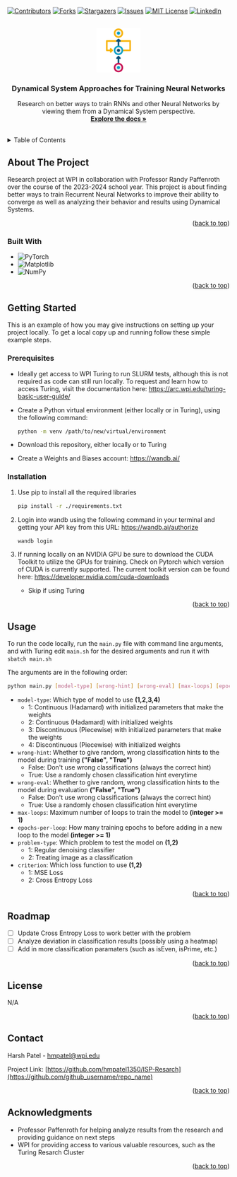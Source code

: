 <!-- Improved compatibility of back to top link: See: https://github.com/othneildrew/Best-README-Template/pull/73 -->
<a name="readme-top"></a>
<!--
*** Thanks for checking out the Best-README-Template. If you have a suggestion
*** that would make this better, please fork the repo and create a pull request
*** or simply open an issue with the tag "enhancement".
*** Don't forget to give the project a star!
*** Thanks again! Now go create something AMAZING! :D
-->



<!-- PROJECT SHIELDS -->
<!--
*** I'm using markdown "reference style" links for readability.
*** Reference links are enclosed in brackets [ ] instead of parentheses ( ).
*** See the bottom of this document for the declaration of the reference variables
*** for contributors-url, forks-url, etc. This is an optional, concise syntax you may use.
*** https://www.markdownguide.org/basic-syntax/#reference-style-links
-->
[![Contributors][contributors-shield]][contributors-url]
[![Forks][forks-shield]][forks-url]
[![Stargazers][stars-shield]][stars-url]
[![Issues][issues-shield]][issues-url]
[![MIT License][license-shield]][license-url]
[![LinkedIn][linkedin-shield]][linkedin-url]



<!-- PROJECT LOGO -->
<br />
<div align="center">
  <a href="https://github.com/hmpatel1350/ISP-Resarch">
    <img src="misc/logo.png" alt="Logo" width="100" height="100">
  </a>

<h3 align="center">Dynamical System Approaches for Training Neural Networks</h3>

  <p align="center">
    Research on better ways to train RNNs and other Neural Networks by viewing them from a Dynamical System perspective.
    <br />
    <a href="https://github.com/hmpatel1350/ISP-Resarch"><strong>Explore the docs »</strong></a>
    <br />
    <br />
    <!--<a href="https://github.com/hmpatel1350/ISP-Resarch">View Demo</a>
    ·
    <a href="https://github.com/hmpatel1350/ISP-Resarche/issues">Report Bug</a>
    ·
    <a href="https://github.com/hmpatel1350/ISP-Resarch/issues">Request Feature</a>!-->
  </p>
</div>



<!-- TABLE OF CONTENTS -->
<details>
  <summary>Table of Contents</summary>
  <ol>
    <li>
      <a href="#about-the-project">About The Project</a>
      <ul>
        <li><a href="#built-with">Built With</a></li>
      </ul>
    </li>
    <li>
      <a href="#getting-started">Getting Started</a>
      <ul>
        <li><a href="#prerequisites">Prerequisites</a></li>
        <li><a href="#installation">Installation</a></li>
      </ul>
    </li>
    <li><a href="#usage">Usage</a></li>
    <li><a href="#roadmap">Roadmap</a></li>
    <li><a href="#license">License</a></li>
    <li><a href="#contact">Contact</a></li>
    <li><a href="#acknowledgments">Acknowledgments</a></li>
  </ol>
</details>



<!-- ABOUT THE PROJECT -->
## About The Project
<!--[![Product Name Screen Shot][product-screenshot]](https://example.com)-->

Research project at WPI in collaboration with Professor Randy Paffenroth over the course of the 2023-2024 school year. 
This project is about finding better ways to train Recurrent Neural Networks to improve their ability to converge as well
as analyzing their behavior and results using Dynamical Systems.

<p align="right">(<a href="#readme-top">back to top</a>)</p>



### Built With

* ![PyTorch](https://img.shields.io/badge/PyTorch-%23EE4C2C.svg?style=for-the-badge&logo=PyTorch&logoColor=white)
* ![Matplotlib](https://img.shields.io/badge/Matplotlib-%23ffffff.svg?style=for-the-badge&logo=Matplotlib&logoColor=black)
* ![NumPy](https://img.shields.io/badge/numpy-%23013243.svg?style=for-the-badge&logo=numpy&logoColor=white)

<p align="right">(<a href="#readme-top">back to top</a>)</p>



<!-- GETTING STARTED -->
## Getting Started

This is an example of how you may give instructions on setting up your project locally.
To get a local copy up and running follow these simple example steps.

### Prerequisites
* Ideally get access to WPI Turing to run SLURM tests, although this is not required as code can still run locally.
To request and learn how to access Turing, visit the documentation here: https://arc.wpi.edu/turing-basic-user-guide/

* Create a Python virtual environment (either locally or in Turing), using the following command:
    ```sh
  python -m venv /path/to/new/virtual/environment
    ```
* Download this repository, either locally or to Turing  

  
* Create a Weights and Biases account: https://wandb.ai/

### Installation
1. Use pip to install all the required libraries
    ```sh
    pip install -r ./requirements.txt
    ```
2. Login into wandb using the following command in your terminal and getting your API key from this URL: https://wandb.ai/authorize

    ```sh
    wandb login
    ```

3. If running locally on an NVIDIA GPU be sure to download the CUDA Toolkit to utilize the GPUs for training. Check on Pytorch
which version of CUDA is currently supported. The current toolkit version can be found here: https://developer.nvidia.com/cuda-downloads
    - Skip if using Turing

<p align="right">(<a href="#readme-top">back to top</a>)</p>



<!-- USAGE EXAMPLES -->
## Usage

To run the code locally, run the `main.py` file with command line arguments, and with Turing edit `main.sh` 
for the desired arguments and run it with ```sbatch main.sh```

The arguments are in the following order:
```sh
python main.py [model-type] [wrong-hint] [wrong-eval] [max-loops] [epochs-per-loop] [problem-type] [criterion]
```

* `model-type`: Which type of model to use **(1,2,3,4)**
  * 1: Continuous (Hadamard) with initialized parameters that make the weights
  * 2: Continuous (Hadamard) with initialized weights
  * 3: Discontinuous (Piecewise) with initialized parameters that make the weights
  * 4: Discontinuous (Piecewise) with initialized weights
* `wrong-hint`: Whether to give random, wrong classification hints to the model during training **("False", "True")**
  * False: Don't use wrong classifications (always the correct hint)
  * True: Use a randomly chosen classification hint everytime
* `wrong-eval`: Whether to give random, wrong classification hints to the model during evaluation **("False", "True")**
  * False: Don't use wrong classifications (always the correct hint)
  * True: Use a randomly chosen classification hint everytime
* `max-loops`: Maximum number of loops to train the model to **(integer >= 1)**
* `epochs-per-loop`: How many training epochs to before adding in a new loop to the model **(integer >= 1)**
* `problem-type`: Which problem to test the model on **(1,2)**
  * 1: Regular denoising classifier 
  * 2: Treating image as a classification
* `criterion`: Which loss function to use **(1,2)**
  * 1: MSE Loss
  * 2: Cross Entropy Loss

<!--_For more examples, please refer to the [Documentation](https://example.com)_-->

<p align="right">(<a href="#readme-top">back to top</a>)</p>



<!-- ROADMAP -->
## Roadmap

- [ ] Update Cross Entropy Loss to work better with the problem
- [ ] Analyze deviation in classification results (possibly using a heatmap)
- [ ] Add in more classification paramaters (such as isEven, isPrime, etc.)

<!--See the [open issues](https://github.com/github_username/repo_name/issues) for a full list of proposed features (and known issues).-->

<p align="right">(<a href="#readme-top">back to top</a>)</p>


<!-- LICENSE -->
## License

N/A

<p align="right">(<a href="#readme-top">back to top</a>)</p>



<!-- CONTACT -->
## Contact

Harsh Patel - hmpatel@wpi.edu

Project Link: [https://github.com/hmpatel1350/ISP-Resarch](https://github.com/github_username/repo_name)

<p align="right">(<a href="#readme-top">back to top</a>)</p>



<!-- ACKNOWLEDGMENTS -->
## Acknowledgments

* Professor Paffenroth for helping analyze results from the research and providing guidance on next steps
* WPI for providing access to various valuable resources, such as the Turing Resarch Cluster

<p align="right">(<a href="#readme-top">back to top</a>)</p>



<!-- MARKDOWN LINKS & IMAGES -->
<!-- https://www.markdownguide.org/basic-syntax/#reference-style-links -->
[contributors-shield]: https://img.shields.io/github/contributors/hmpatel1350/ISP-Resarch.svg?style=for-the-badge
[contributors-url]: https://github.com/hmpatel1350/ISP-Resarch/graphs/contributors
[forks-shield]: https://img.shields.io/github/forks/hmpatel1350/ISP-Resarch.svg?style=for-the-badge
[forks-url]: https://github.com/hmpatel1350/ISP-Resarch/network/members
[stars-shield]: https://img.shields.io/github/stars/hmpatel1350/ISP-Resarch.svg?style=for-the-badge
[stars-url]: https://github.com/hmpatel1350/ISP-Resarch/stargazers
[issues-shield]: https://img.shields.io/github/issues/hmpatel1350/ISP-Resarch.svg?style=for-the-badge
[issues-url]: https://github.com/hmpatel1350/ISP-Resarch/issues
[license-shield]: https://img.shields.io/github/license/hmpatel1350/ISP-Resarch.svg?style=for-the-badge
[license-url]: https://github.com/hmpatel1350/ISP-Resarch/blob/master/LICENSE.txt
[linkedin-shield]: https://img.shields.io/badge/-LinkedIn-black.svg?style=for-the-badge&logo=linkedin&colorB=555
[linkedin-url]: https://linkedin.com/in/hmpatel1350


